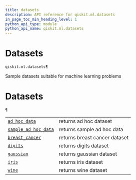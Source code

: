```yaml
---
title: datasets
description: API reference for qiskit.ml.datasets
in_page_toc_min_heading_level: 1
python_api_type: module
python_api_name: qiskit.ml.datasets
---
```


<span id="module-qiskit.ml.datasets" />

<span id="qiskit-ml-datasets" />

# Datasets

<span id="module-qiskit.ml.datasets" />

`qiskit.ml.datasets¶`

Sample datasets suitable for machine learning problems

# Datasets

<span id="module-qiskit.ml.datasets" />

`¶`

|                                                                                                                                             |                               |
| ------------------------------------------------------------------------------------------------------------------------------------------- | ----------------------------- |
| [`ad_hoc_data`](qiskit.ml.datasets.ad_hoc_data#qiskit.ml.datasets.ad_hoc_data "qiskit.ml.datasets.ad_hoc_data")                             | returns ad hoc dataset        |
| [`sample_ad_hoc_data`](qiskit.ml.datasets.sample_ad_hoc_data#qiskit.ml.datasets.sample_ad_hoc_data "qiskit.ml.datasets.sample_ad_hoc_data") | returns sample ad hoc data    |
| [`breast_cancer`](qiskit.ml.datasets.breast_cancer#qiskit.ml.datasets.breast_cancer "qiskit.ml.datasets.breast_cancer")                     | returns breast cancer dataset |
| [`digits`](qiskit.ml.datasets.digits#qiskit.ml.datasets.digits "qiskit.ml.datasets.digits")                                                 | returns digits dataset        |
| [`gaussian`](qiskit.ml.datasets.gaussian#qiskit.ml.datasets.gaussian "qiskit.ml.datasets.gaussian")                                         | returns gaussian dataset      |
| [`iris`](qiskit.ml.datasets.iris#qiskit.ml.datasets.iris "qiskit.ml.datasets.iris")                                                         | returns iris dataset          |
| [`wine`](qiskit.ml.datasets.wine#qiskit.ml.datasets.wine "qiskit.ml.datasets.wine")                                                         | returns wine dataset          |

